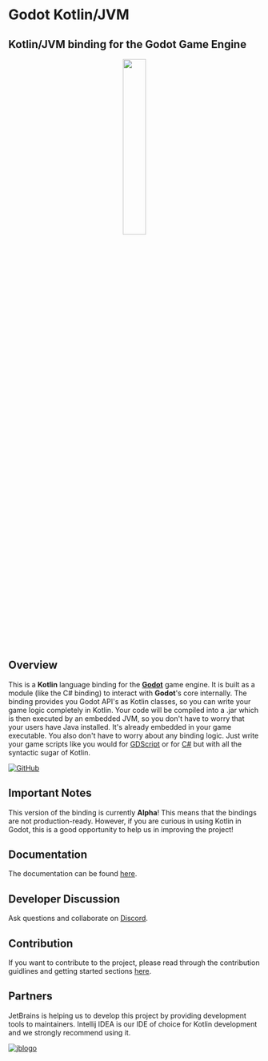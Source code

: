 # Godot Kotlin/JVM

## Kotlin/JVM binding for the Godot Game Engine

<p align="center">
<img src=".README/logo.png" width="30%" height="30%">
</p>

## Overview

This is a **Kotlin** language binding for the [**Godot**](https://godotengine.org/) game engine.
It is built as a module (like the C# binding) to interact with **Godot**'s core internally.
The binding provides you Godot API's as Kotlin classes, so you can write your game logic completely in Kotlin.
Your code will be compiled into a .jar which is then executed by an embedded JVM, so you don't have to worry that your users have Java installed.
It's already embedded in your game executable. You also don't have to worry about any binding logic.
Just write your game scripts like you would for [GDScript](https://docs.godotengine.org/en/3.1/getting_started/scripting/gdscript/gdscript_basics.html)
or for [C#](https://docs.godotengine.org/en/3.1/getting_started/scripting/c_sharp/) but with all the syntactic sugar of Kotlin.

[![GitHub](https://img.shields.io/github/license/utopia-rise/godot-kotlin-jvm?style=flat-square)](LICENSE)

## Important Notes

This version of the binding is currently **Alpha**! This means that the bindings are not
production-ready. However, if you are curious in using Kotlin in Godot, this is a good opportunity
to help us in improving the project!

## Documentation

The documentation can be found [here](https://godot-kotl.in).

## Developer Discussion

Ask questions and collaborate on [Discord](https://discord.gg/zpb5Ru7v9x).

## Contribution

If you want to contribute to the project, please read through the contribution guidlines and getting started sections [here](https://godot-kotl.in/en/stable/contribution/guidelines/).

## Partners

JetBrains is helping us to develop this project by providing development tools to maintainers.
Intellij IDEA is our IDE of choice for Kotlin development and we strongly recommend using it.

[![jblogo](.README/jetbrains.svg)](https://www.jetbrains.com/)
